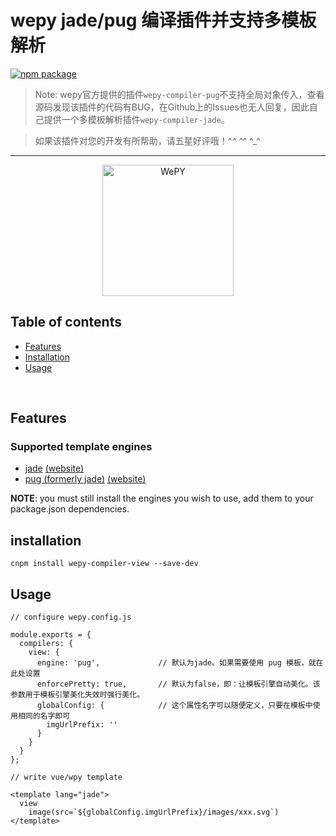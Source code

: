 # wepy jade/pug 编译插件并支持多模板解析

[![npm package](https://nodei.co/npm/wepy-compiler-jade.png?downloads=true&downloadRank=true&stars=true)](https://www.npmjs.com/package/wepy-compiler-jade)

> Note: wepy官方提供的插件`wepy-compiler-pug`不支持全局对象传入，查看源码发现该插件的代码有BUG，在Github上的Issues也无人回复，因此自己提供一个多模板解析插件`wepy-compiler-jade`。

> 如果该插件对您的开发有所帮助，请五星好评哦！^_^ ^_^ ^_^

---

<p align="center">
  <a href="https://tencent.github.io/wepy/">
    <img alt="WePY" src="http://sem.g3img.com/g3img/zhongshihudong/c2_20170623114249_41503.png" width="210"/>
  </a>
</p>

## Table of contents

  - [Features](#features)
  - [Installation](#installation)
  - [Usage](#usage)

<br/>

## Features

### Supported template engines

  - [jade](https://github.com/visionmedia/jade) [(website)](http://jade-lang.com/)
  - [pug (formerly jade)](https://github.com/pugjs/pug) [(website)](https://pugjs.org)

__NOTE__: you must still install the engines you wish to use, add them to your package.json dependencies.

## installation

```
cnpm install wepy-compiler-view --save-dev
```


## Usage

```
// configure wepy.config.js

module.exports = {
  compilers: {
    view: {
      engine: 'pug',             // 默认为jade。如果需要使用 pug 模板，就在此处设置
      enforcePretty: true,       // 默认为false，即：让模板引擎自动美化。该参数用于模板引擎美化失效时强行美化。
      globalConfig: {            // 这个属性名字可以随便定义，只要在模板中使用相同的名字即可
        imgUrlPrefix: ''
      }
    }
  }
};

// write vue/wpy template

<template lang="jade">
  view
    image(src=`${globalConfig.imgUrlPrefix}/images/xxx.svg`)
</template>    

```
